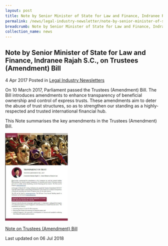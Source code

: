 ```yaml
---
layout: post
title: Note by Senior Minister of State for Law and Finance, Indranee Rajah S.C., on Trustees (Amendment) Bill
permalink: /news/legal-industry-newsletter/note-by-senior-minister-of-state-for-law-and-finance--indranee-r1/
breadcrumb: Note by Senior Minister of State for Law and Finance, Indranee Rajah S.C., on Trustees (Amendment) Bill 2017
collection_name: news
---
```


<style>
  .image {width: 200px;}
  .image img {max-width: 100%;}
</style>

Note by Senior Minister of State for Law and Finance, Indranee Rajah S.C., on Trustees (Amendment) Bill
---

4 Apr 2017 Posted in [Legal Industry Newsletters](/news/legal-industry-newsletters/)

On 10 March 2017, Parliament passed the Trustees (Amendment) Bill. The Bill introduces amendments to enhance transparency of beneficial ownership and control of express trusts. These amendments aim to deter the abuse of trust structures, so as to strengthen our standing as a highly-respected and trusted international financial hub.

This Note summarises the key amendments in the Trustees (Amendment) Bill.

<div class="image">
  <a href="/files/NoteonTrusteesAmendmentBill.pdf/"><img src="/images/1530863993117.jpg/"></a>
</div>

<a href="/files/NoteonTrusteesAmendmentBill.pdf/">Note on Trustees (Amendment) Bill</a>

<p class="right-side-updated">Last updated on 06 Jul 2018</p>
